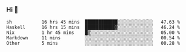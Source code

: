 ### Hi 👋

<!--START_SECTION:waka-->

```text
sh           16 hrs 45 mins  ████████████░░░░░░░░░░░░░   47.63 %
Haskell      16 hrs 15 mins  ███████████▓░░░░░░░░░░░░░   46.24 %
Nix          1 hr 45 mins    █▒░░░░░░░░░░░░░░░░░░░░░░░   05.00 %
Markdown     11 mins         ░░░░░░░░░░░░░░░░░░░░░░░░░   00.54 %
Other        5 mins          ░░░░░░░░░░░░░░░░░░░░░░░░░   00.28 %
```

<!--END_SECTION:waka-->
